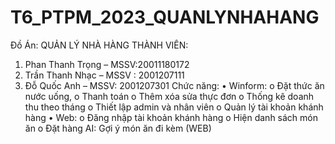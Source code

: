 # T6_PTPM_2023_QUANLYNHAHANG
Đồ Án: QUẢN LÝ NHÀ HÀNG
THÀNH VIÊN:
1.	Phan Thanh Trọng – MSSV:20011180172
2.	Trần Thanh Nhạc – MSSV : 2001207111	
3.	Đỗ Quốc Anh – MSSV: 2001207301
Chức năng:
  •	Winform: 
    o	Đặt thức ăn nước uống, 
    o	Thanh toán
    o	Thêm xóa sửa thực đơn
    o	Thống kê doanh thu theo tháng
    o	Thiết lập admin và nhân viên
    o	Quản lý tài khoản khánh hàng
  •	Web: 
  o	Đăng nhập tài khoản khánh hàng
  o	Hiện danh sách món ăn
  o	Đặt hàng
AI: Gợi ý món ăn đi kèm (WEB)

